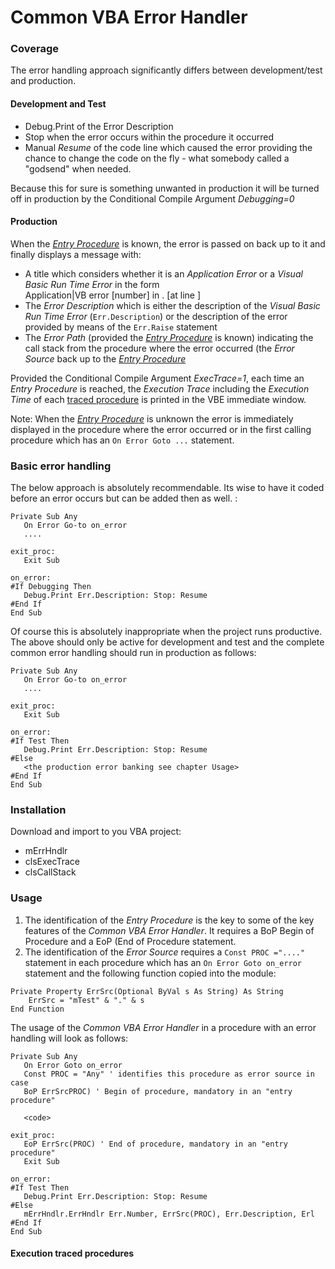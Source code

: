 # Common VBA Error Handler
### Coverage
The error handling approach significantly differs between development/test and production.
#### Development and Test
- Debug.Print of the Error Description
- Stop when the error occurs within the procedure it occurred
- Manual _Resume_ of the code line which caused the error providing the chance to change the code on the fly - what somebody called a "godsend" when needed.

Because this for sure is something unwanted in production it will be turned off in production by the Conditional Compile Argument _Debugging=0_
#### Production
When the [_Entry Procedure_](#the-entry-procedure) is known, the error is passed on back up to it and finally displays a message with:
- A title which considers whether it is an _Application Error_ or a _Visual Basic Run Time Error_ in the form<br>Application|VB error [number] in <module>.<procedure> [at line <line number>] 
- The _Error Description_ which is either the description of the _Visual Basic Run Time Error_ (```Err.Description```) or the description of the error provided by means of the ```Err.Raise``` statement 
- The _Error Path_ (provided the [_Entry Procedure_](#the-entry-procedure) is known) indicating the call stack from the procedure where the error occurred (the _Error Source_ back up to the [_Entry Procedure_](#the-entry-procedure)


Provided the  Conditional Compile Argument _ExecTrace=1_, each time an _Entry Procedure_ is reached, the _Execution Trace_  including the _Execution Time_ of each [traced procedure](#execution-traced-procedures) is printed in the VBE immediate window.

Note: When the [_Entry Procedure_](#the-entry-procedure) is unknown  the error is immediately displayed in the procedure where the error occurred or in the first calling procedure which has an ```On Error Goto ...``` statement.

### Basic error handling
The below approach is absolutely recommendable. Its wise to have it coded before an error occurs but can be added then as well. :

```vbscript
Private Sub Any
   On Error Go-to on_error
   ....
   
exit_proc:
   Exit Sub
   
on_error:
#If Debugging Then
   Debug.Print Err.Description: Stop: Resume
#End If
End Sub
```
Of course this is absolutely inappropriate when the project runs productive. The above should only be active for development and test and the complete common error handling should run in production as follows:
```vbscript
Private Sub Any
   On Error Go-to on_error
   ....
   
exit_proc:
   Exit Sub
   
on_error:
#If Test Then
   Debug.Print Err.Description: Stop: Resume
#Else
   <the production error banking see chapter Usage>
#End If
End Sub
```
### Installation
Download and import to you VBA project:
- mErrHndlr
- clsExecTrace
- clsCallStack
### Usage
1. The identification of the _Entry Procedure_ is the key to some of the key features of the _Common VBA Error Handler_. It requires  a BoP Begin of Procedure and a EoP (End of Procedure statement.
2. The identification of the _Error Source_ requires a ```Const PROC ="...." ``` statement in each procedure which has an ```On Error Goto on_error``` statement and the following function copied into the module:
```vbscript
Private Property ErrSrc(Optional ByVal s As String) As String
    ErrSrc = "mTest" & "." & s
End Function
```
The usage of the _Common VBA Error Handler_  in a procedure with an error handling will look as follows:

```vbscript
Private Sub Any
   On Error Goto on_error
   Const PROC = "Any" ' identifies this procedure as error source in case
   BoP ErrSrcPROC) ' Begin of procedure, mandatory in an "entry procedure"
   
   <code>
   
exit_proc:
   EoP ErrSrc(PROC) ' End of procedure, mandatory in an "entry procedure"
   Exit Sub
   
on_error:
#If Test Then
   Debug.Print Err.Description: Stop: Resume
#Else
   mErrHndlr.ErrHndlr Err.Number, ErrSrc(PROC), Err.Description, Erl
#End If
End Sub
```
#### Execution traced procedures